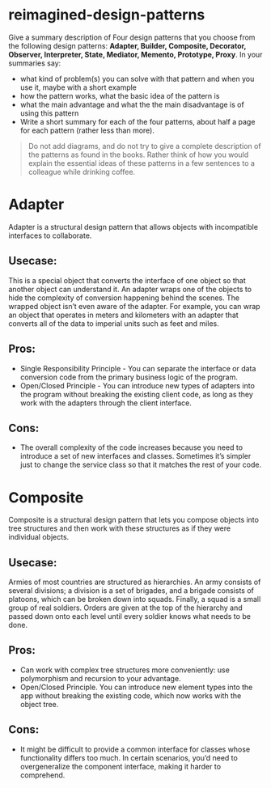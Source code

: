 # reimagined-design-patterns

Give a summary description of Four design patterns that you choose from the following design patterns: **Adapter,  Builder, Composite, Decorator, Observer, Interpreter, State, Mediator, Memento, Prototype, Proxy**. In your summaries say:

- what kind of problem(s) you can solve with that pattern and when you use it, maybe with a short example
- how the pattern works, what the basic idea of the pattern is
- what the main advantage and what the the main disadvantage is of using this pattern
- Write a short summary for each of the four patterns, about half a page for each pattern (rather less than more). 

> Do not add diagrams, and do not try to give a complete description of the patterns as found in the books. Rather think of how you would explain the essential ideas of these patterns in a few sentences to a colleague while drinking coffee.


# Adapter
Adapter is a structural design pattern that allows objects with incompatible interfaces to collaborate.
## Usecase:
This is a special object that converts the interface of one object so that another object can understand it.
An adapter wraps one of the objects to hide the complexity of conversion happening behind the scenes. The wrapped object isn’t even aware of the adapter. For example, you can wrap an object that operates in meters and kilometers with an adapter that converts all of the data to imperial units such as feet and miles.
## Pros:
- Single Responsibility Principle - You can separate the interface or data conversion code from the primary business logic of the program.
- Open/Closed Principle -  You can introduce new types of adapters into the program without breaking the existing client code, as long as they work with the adapters through the client interface.
## Cons:
- The overall complexity of the code increases because you need to introduce a set of new interfaces and classes. Sometimes it’s simpler just to change the service class so that it matches the rest of your code.

# Composite
Composite is a structural design pattern that lets you compose objects into tree structures and then work with these structures as if they were individual objects.

## Usecase:
Armies of most countries are structured as hierarchies. An army consists of several divisions; a division is a set of brigades, and a brigade consists of platoons, which can be broken down into squads. Finally, a squad is a small group of real soldiers. Orders are given at the top of the hierarchy and passed down onto each level until every soldier knows what needs to be done.

## Pros:
 - Can work with complex tree structures more conveniently: use polymorphism and recursion to your advantage.
 - Open/Closed Principle. You can introduce new element types into the app without breaking the existing code, which now works with the object tree.

## Cons:
- It might be difficult to provide a common interface for classes whose functionality differs too much. In certain scenarios, you’d need to overgeneralize the component interface, making it harder to comprehend.
